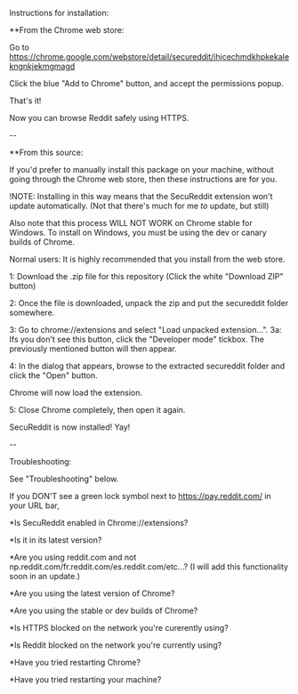 Instructions for installation:

**From the Chrome web store:

Go to https://chrome.google.com/webstore/detail/secureddit/ihjcechmdkhpkekalekngnkjekmgmagd

Click the blue "Add to Chrome" button, and accept the permissions popup.

That's it! 

Now you can browse Reddit safely using HTTPS.

--

**From this source:

If you'd prefer to manually install this package on your machine, without going through the Chrome web store, 
then these instructions are for you. 

!NOTE: Installing in this way means that the SecuReddit extension won't update automatically. 
(Not that there's much for me *to* update, but still)

Also note that this process WILL NOT WORK on Chrome stable for Windows.
To install on Windows, you must be using the dev or canary builds of Chrome.

Normal users: It is highly recommended that you install from the web store. 


1: Download the .zip file for this repository (Click the white "Download ZIP" button)

2: Once the file is downloaded, unpack the zip and put the secureddit folder somewhere.

3: Go to chrome://extensions and select "Load unpacked extension...".
3a: Ifs you don't see this button, click the "Developer mode" tickbox. The previously mentioned button will then appear.  

4: In the dialog that appears, browse to the extracted secureddit folder and click  the "Open" button.

Chrome will now load the extension. 

5: Close Chrome completely, then open it again.

SecuReddit is now installed! Yay!
 
--

Troubleshooting:

See "Troubleshooting" below.

If you DON'T see a green lock symbol next to  https://pay.reddit.com/ in your URL bar, 

*Is SecuReddit enabled in Chrome://extensions?

*Is it in its latest version?

*Are you using reddit.com and not np.reddit.com/fr.reddit.com/es.reddit.com/etc...? (I will add this functionality soon in an update.)

*Are you using the latest version of Chrome?

*Are you using the stable or dev builds of Chrome?

*Is HTTPS blocked on the network you're curerently using?

*Is Reddit blocked on the network you're currently using?

*Have you tried restarting Chrome?

*Have you tried restarting your machine?


